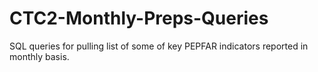 # CTC2-Monthly-Preps-Queries
SQL queries for pulling list of some of key PEPFAR indicators reported in monthly basis.
